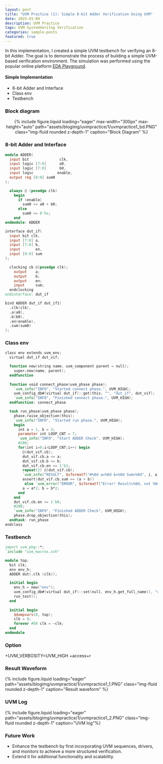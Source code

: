 ```yaml
---
layout: post
title: "UVM Practice (1): Simple 8-bit Adder Verification Using UVM"
date: 2025-01-09
description: UVM Practice
tags: UVM SystemVerilog Verification
categories: sample-posts
featured: true
---
```


In this implementation, I created a simple UVM testbench for verifying an 8-bit Adder. The goal is to demonstrate the process of building a simple UVM-based verification environment. The simulation was performed using the popular online platform [EDA Playground](https://edaplayground.com).


#### Simple Implementation

- 8-bit Adder and Interface
- Class env
- Testbench

### Block diagram

<div class="row" style="text-align: center;">
    <div class="col-sm mt-3 mt-md-0">
        {% include figure.liquid loading="eager" max-width="300px" max-height="auto" path="assets/blogimg/uvmpractice/1/uvmpractice1_bd.PNG" class="img-fluid rounded z-depth-1" caption="Block Diagram" %}
    </div>
</div>

### 8-bit Adder and Interface

```verilog
module ADDER(
  input bit              clk,
  input logic [7:0]      a0,
  input logic [7:0]      b0,
  input logic           enable,
  output reg [8:0] sum0
);

  always @ (posedge clk)
    begin
      if (enable)
        sum0 <= a0 + b0;
      else
        sum0 <= 8'hx;
    end
endmodule: ADDER

interface dut_if(
  input bit clk,
  input [7:0] a,
  input [7:0] b,
  input       en,
  input [8:0] sum
);

  clocking cb @(posedge clk);
    output    a;
    output    b;
    output    en;
    input     sum;
  endclocking
endinterface: dut_if

bind ADDER dut_if dut_if1(
  .clk(clk),
  .a(a0),
  .b(b0),
  .en(enable),
  .sum(sum0)
);
```
### Class env

```verilog
class env extends uvm_env;
  virtual dut_if dut_vif;

  function new(string name, uvm_component parent = null);
    super.new(name, parent);
  endfunction
  
  function void connect_phase(uvm_phase phase);
    `uvm_info("INFO", "Started connect phase.", UVM_HIGH);
    uvm_config_db#(virtual dut_if)::get(this, "", "dut_if", dut_vif);
    `uvm_info("INFO", "Finished connect phase.", UVM_HIGH);
  endfunction: connect_phase

  task run_phase(uvm_phase phase);
    phase.raise_objection(this);
    `uvm_info("INFO", "Started run phase.", UVM_HIGH);    
    begin
      int a = 1, b = 2;
      parameter int LOOP_CNT = 7;
      `uvm_info("INFO", "Start ADDER Check", UVM_HIGH);
      #200;
      for(int i=0;i<LOOP_CNT;i++) begin
        @(dut_vif.cb);
        dut_vif.cb.a <= a;
        dut_vif.cb.b <= b;
        dut_vif.cb.en <= 1'b1;
        repeat(2) @(dut_vif.cb);
        `uvm_info("RESULT", $sformatf("#%0d a=%0d b=%0d Sum=%0d", i, a, b, dut_vif.cb.sum), UVM_LOW);
        assert(dut_vif.cb.sum == (a + b))
         else `uvm_error("ERROR", $sformatf("Error! Result=%0d, not %0d", dut_vif.cb.sum, a+b));
        a = a*2; b = b*2;
      end
    end
    dut_vif.cb.en <= 1'b0;
    #200;
    `uvm_info("INFO", "Finished ADDER Check", UVM_HIGH);      
    phase.drop_objection(this);
  endtask: run_phase
endclass
```


### Testbench

```verilog
import uvm_pkg::*;
`include "uvm_macros.svh"

module top;
  bit clk;
  env env_h;
  ADDER dut(.clk (clk));

  initial begin
    env_h = new("env");
    uvm_config_db#(virtual dut_if)::set(null, env_h.get_full_name(), "dut_if", dut.dut_if1);
    run_test();
  end
  
  initial begin
    $dumpvars(0, top);
    clk = 0;
    forever #50 clk = ~clk;
  end
endmodule
```

### Option
+UVM_VERBOSITY=UVM_HIGH +access+r

### Result Waveform

<div class="row mt-3">
    <div class="col-sm mt-3 mt-md-0">
        {% include figure.liquid loading="eager" path="assets/blogimg/uvmpractice/1/uvmpractice1_1.PNG" class="img-fluid rounded z-depth-1" caption="Result waveform" %}
    </div>
</div>

### UVM Log

<div class="row mt-3">
    <div class="col-sm mt-3 mt-md-0">
        {% include figure.liquid loading="eager" path="assets/blogimg/uvmpractice/1/uvmpractice1_2.PNG" class="img-fluid rounded z-depth-1" caption="UVM log"%}
    </div>
</div>

### Future Work
- Enhance the testbench by first incorporating UVM sequences, drivers, and monitors to achieve a more structured verification.
- Extend it for additional functionality and scalability.
